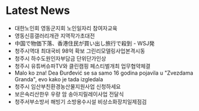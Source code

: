 # Latest News
-  대한노인회 영동군지회 노인일자리 참여자교육
-  영동신흥갤러리개관 지역작가초대전
-  中国で物価下落、香港住民が買い出し旅行で殺到 - WSJ発
-  청주시역대 최대국비 98억 확보 그린리모델링사업본격시동
-  청주시 하수도원인자부담금 단위단가인상
-  청주시 유튜버슈파TV와 클린캠핑 페스티벌개최 업무협약체결
-  Malo ko zna! Dea Đurđević se sa samo 16 godina pojavila u "Zvezdama Granda", evo kako je tada izgledala
-  청주시 임산부친환경농산물지원사업 신청하세요
-  보은속리산한우 우량 암 송아지릴레이사업 전달식
-  청주서부소방서 해빙기 소방용수시설 비상소화장치일제점검
